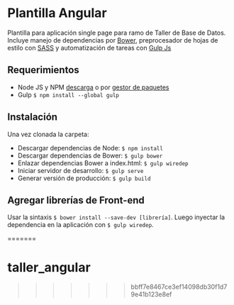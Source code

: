 Plantilla Angular
=================

Plantilla para aplicación single page para ramo de Taller de Base de Datos.
Incluye manejo de dependencias por [Bower](http://bower.io/), preprocesador de hojas de estilo con [SASS](http://sass-lang.com/) y automatización de tareas con [Gulp Js](http://gulpjs.com/)

Requerimientos
--------------

* Node JS y NPM [descarga](https://nodejs.org/en/download/) o por [gestor de paquetes](https://nodejs.org/en/download/package-manager/)
* Gulp `$ npm install --global gulp`

Instalación
-----------

Una vez clonada la carpeta:
* Descargar dependencias de Node: `$ npm install`
* Descargar dependencias de Bower: `$ gulp bower`
* Enlazar dependencias Bower a index.html: `$ gulp wiredep`
* Iniciar servidor de desarrollo: `$ gulp serve`
* Generar versión de producción: `$ gulp build`

Agregar librerías de Front-end
---------------------------------
Usar la sintaxis `$ bower install --save-dev [librería]`. Luego inyectar la dependencia en la aplicación con `$ gulp wiredep`.

=======
# taller_angular
>>>>>>> bbff7e8467ce3ef14098db30f1d79e41b123e8ef
